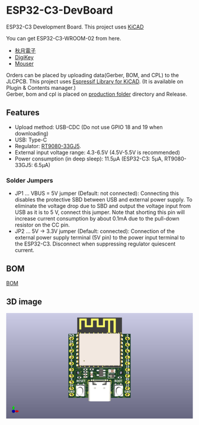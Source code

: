 # ESP32-C3-DevBoard
ESP32-C3 Development Board. This project uses [KiCAD](https://KiCAD.org)

You can get ESP32-C3-WROOM-02 from here.  
* [秋月電子](https://akizukidenshi.com/catalog/g/gM-17493/)  
* [DigiKey](https://www.digikey.jp/ja/products/detail/espressif-systems/ESP32-C3-WROOM-02-N4/14553031)
* [Mouser](https://www.mouser.jp/ProductDetail/Espressif-Systems/ESP32-C3-WROOM-02-N4?qs=stqOd1AaK7%2FqjTZKEOgfUg%3D%3D)

Orders can be placed by uploading data(Gerber, BOM, and CPL) to the JLCPCB. 
This project uses [Espressif Library for KiCAD](https://github.com/espressif/kicad-libraries). (It is available on Plugin & Contents manager.)  
Gerber, bom and cpl is placed on [production folder](/production) directory and Release. 

## Features
* Upload method: USB-CDC (Do not use GPIO 18 and 19 when downloading)
* USB: Type-C
* Regulator: [RT9080-33GJ5](https://www.richtek.com/Products/Linear%20Regulator/Single%20Output%20Linear%20Regulator/RT9080?sc_lang=en).
* External input voltage range: 4.3-6.5V (4.5V-5.5V is recommended)
* Power consumption (in deep sleep): 11.5µA (ESP32-C3: 5µA, RT9080-33GJ5: 6.5µA)

### Solder Jumpers
* JP1 ... VBUS = 5V jumper (Default: not connected): Connecting this disables the protective SBD between USB and external power supply. To eliminate the voltage drop due to SBD and output the voltage input from USB as it is to 5 V, connect this jumper. Note that shorting this pin will increase current consumption by about 0.1mA due to the pull-down resistor on the CC pin.
* JP2 ... 5V -> 3.3V jumper (Default: connected): Connection of the external power supply terminal (5V pin) to the power input terminal to the ESP32-C3. Disconnect when suppressing regulator quiescent current.

## BOM
[BOM](/production/bom.csv)

## 3D image
![image](/ESP32-C3-DevBoard.png)
